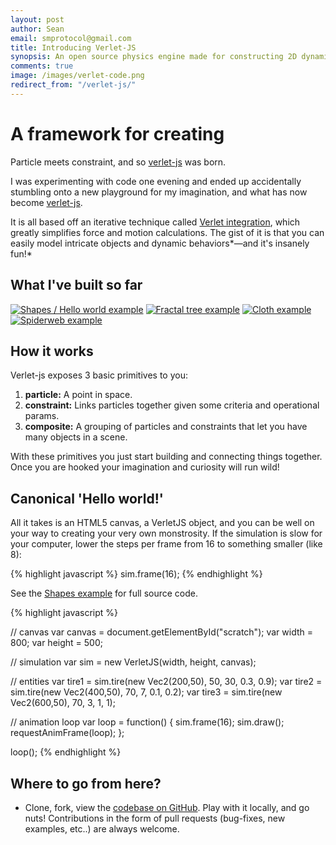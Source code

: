 ```yaml
---
layout: post
author: Sean
email: smprotocol@gmail.com
title: Introducing Verlet-JS
synopsis: An open source physics engine made for constructing 2D dynamic body simulations.
comments: true
image: /images/verlet-code.png
redirect_from: "/verlet-js/"
---
```


A framework for creating
========================

Particle meets constraint, and so [verlet-js](https://github.com/subprotocol/verlet-js) was born.


I was experimenting with code one evening and ended up accidentally stumbling onto a new playground for my imagination, and what has now become [verlet-js](https://github.com/subprotocol/verlet-js).

It is all based off an iterative technique called [Verlet integration](http://en.wikipedia.org/wiki/Verlet_integration), which greatly simplifies force and motion calculations.  The gist of it is that you can easily model intricate objects and dynamic behaviors*&mdash;and it's insanely fun!*


What I've built so far
----------------------

[![Shapes / Hello world example](/static-content/images/shapes.png)](/system/verlet-hello-world.html)
[![Fractal tree example](/static-content/images/tree.png)](/system/tree.html)
[![Cloth example](/static-content/images/cloth.png)](/system/cloth.html)
[![Spiderweb example](/static-content/images/spiderweb.png)](/system/spider.html)


How it works
------------

Verlet-js exposes 3 basic primitives to you:

1. **particle:** A point in space.
2. **constraint:** Links particles together given some criteria and operational params.
3. **composite:** A grouping of particles and constraints that let you have many objects in a scene.

With these primitives you just start building and connecting things together. Once you are hooked your imagination and curiosity will run wild!

<!-- more -->

Canonical 'Hello world!'
------------------------

All it takes is an HTML5 canvas, a VerletJS object, and you can be well on your way to creating your very own monstrosity. If the simulation is slow for your computer, lower the steps per frame from 16 to something smaller (like 8):

{% highlight javascript %}
sim.frame(16);
{% endhighlight %}

See the [Shapes example](/system/verlet-hello-world.html) for full source code.

{% highlight javascript %}

// canvas
var canvas = document.getElementById("scratch");
var width = 800;
var height = 500;

// simulation
var sim = new VerletJS(width, height, canvas);

// entities
var tire1 = sim.tire(new Vec2(200,50), 50, 30, 0.3, 0.9);
var tire2 = sim.tire(new Vec2(400,50), 70, 7, 0.1, 0.2);
var tire3 = sim.tire(new Vec2(600,50), 70, 3, 1, 1);

// animation loop
var loop = function() {
	sim.frame(16);
	sim.draw();
	requestAnimFrame(loop);
};

loop();
{% endhighlight %}



Where to go from here?
----------------------

* Clone, fork, view the [codebase on GitHub](https://github.com/subprotocol/verlet-js). Play with it locally, and go nuts! Contributions in the form of pull requests (bug-fixes, new examples, etc..) are always welcome.